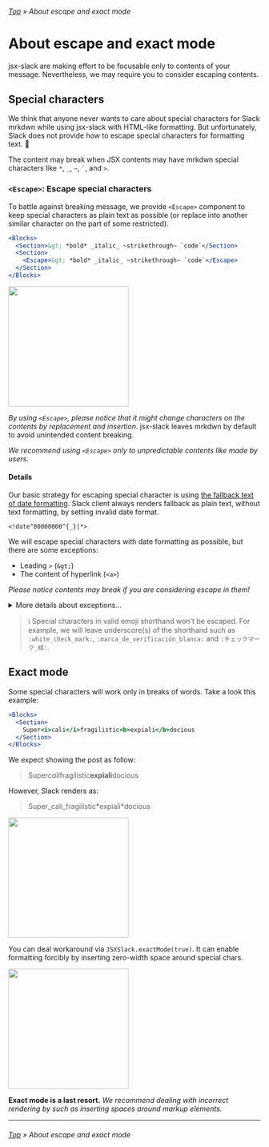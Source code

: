 ###### [Top](../README.md) &raquo; About escape and exact mode

# About escape and exact mode

jsx-slack are making effort to be focusable only to contents of your message. Nevertheless, we may require you to consider escaping contents.

## Special characters

We think that anyone never wants to care about special characters for Slack mrkdwn while using jsx-slack with HTML-like formatting. But unfortunately, Slack does not provide how to escape special characters for formatting text. :thinking:

The content may break when JSX contents may have mrkdwn special characters like `*`, `_`, `~`, `` ` ``, and `>`.

### <a name="user-content-escape" id="escape"></a> `<Escape>`: Escape special characters

To battle against breaking message, we provide `<Escape>` component to keep special characters as plain text as possible (or replace into another similar character on the part of some restricted).

```jsx
<Blocks>
  <Section>&gt; *bold* _italic_ ~strikethrough~ `code`</Section>
  <Section>
    <Escape>&gt; *bold* _italic_ ~strikethrough~ `code`</Escape>
  </Section>
</Blocks>
```

[<img src="./preview-btn.svg" width="240" />](https://jsx-slack.netlify.app/#bkb:jsx:eJyzccrJT84utuNSULAJTk0uyczPs1NLL7FW0ErKz0nRUojPLEnMyUyOV6grLinKzE4tySjKL03PqFNISM5PSU2w0YdpQjYAyAbyXIuTEwtSSTMNqgdkGMJkG32oIwHZUDpP)

_By using `<Escape>`, please notice that it might change characters on the contents by replacement and insertion._ jsx-slack leaves mrkdwn by default to avoid unintended content breaking.

_We recommend using `<Escape>` only to unpredictable contents like made by users._

#### Details

Our basic strategy for escaping special character is using [the fallback text of date formatting](https://api.slack.com/reference/surfaces/formatting#date-formatting). Slack client always renders fallback as plain text, without text formatting, by setting invalid date format.

```
<!date^00000000^{_}|*>
```

We will escape special characters with date formatting as possible, but there are some exceptions:

- Leading `>` (`&gt;`)
- The content of hyperlink (`<a>`)

_Please notice contents may break if you are considering escape in them!_

<p><details>
<summary>More details about exceptions...</summary>

##### Leading quotes

In Slack, both of `>` (`&gt;`) and `＞` (`U+FF1E`) would recognize as blockquote only when it has coming to the beginning of line.

`U+FF1E` can escape through date formatting but `&gt;` cannot; the fallback text won't parse HTML entity used to avoid confliction with date format syntax. So we will add normally invisible soft hyphen (`U+00AD`) to the beginning if `&gt;` was found.

##### Replacements in hyperlink

Due to the same reason, the content of hyperlink (`<a>` tag) cannot escape through date format. So we will replace all special characters to another Unicode character whose similar shape.

- `*` :arrow_right: `∗` (Asterisk operator: `U+2217`)
- `＊` :arrow_right: `﹡` (Small asterisk: `U+FF0A`)
- `_` :arrow_right: `ˍ` (Modifier letter low macron: `U+02CD`)
- `＿` :arrow_right: `⸏` (Paragraphos: `U+2E0F`)
- `` ` `` :arrow_right: `ˋ` (Modifier letter grave accent: `U+02CB`)
- `｀` :arrow_right: `ˋ` (Modifier letter grave accent: `U+02CB`)
- `~` :arrow_right: `∼` (Tilde operator: `U+223C`)
- `>` :arrow_right: `U+00AD` + `>`
- `＞` :arrow_right: `U+00AD` + `＞`

These replacements also will trigger by using corresponded HTML tag. (e.g. `*` and `＊` in the contents of `<b>` tag)

</details></p>

> ℹ️ Special characters in valid emoji shorthand won't be escaped. For example, we will leave underscore(s) of the shorthand such as `:white_check_mark:`, `:marca_de_verificación_blanca:` and `:チェックマーク_緑:`.

## Exact mode

Some special characters will work only in breaks of words. Take a look this example:

```jsx
<Blocks>
  <Section>
    Super<i>cali</i>fragilistic<b>expiali</b>docious
  </Section>
</Blocks>
```

We expect showing the post as follow:

> Super*cali*fragilistic**expiali**docious

However, Slack renders as:

> Super_cali_fragilistic\*expiali\*docious

[<img src="./preview-btn.svg" width="240" />](https://jsx-slack.netlify.app/#bkb:jsx:eJyzccrJT84utuNSULAJTk0uyczPA7EVFIJLC1KLbDLtkhNzMm30M-3SihLTM3Myi0syk22S7FIrCjLBEkl2KfnJmfmlxSAD9OEm2OhDzQUA7gMfzA==)

You can deal workaround via `JSXSlack.exactMode(true)`. It can enable formatting forcibly by inserting zero-width space around special chars.

[<img src="./preview-btn.svg" width="240" />](https://api.slack.com/tools/block-kit-builder?blocks=%5B%7B%22type%22%3A%22section%22%2C%22text%22%3A%7B%22text%22%3A%22Super%5Cu200b_%5Cu200bcali%5Cu200b_%5Cu200bfragilistic%5Cu200b*%5Cu200bexpiali%5Cu200b*%5Cu200bdocious%22%2C%22type%22%3A%22mrkdwn%22%2C%22verbatim%22%3Atrue%7D%7D%5D)

**Exact mode is a last resort.** _We recommend dealing with incorrect rendering by such as inserting spaces around markup elements._

---

###### [Top](../README.md) &raquo; About escape and exact mode
